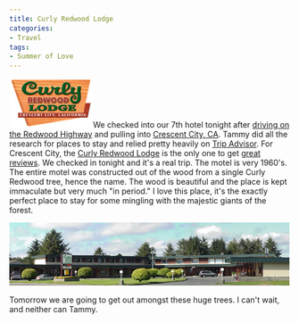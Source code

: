 ```yaml
---
title: Curly Redwood Lodge
categories:
- Travel
tags:
- Summer of Love
---
```


[![Curly-Redwood-Lodge-Logo.png](/assets/posts/2008/curly-redwood-lodge-logo.png)](http://www.curlyredwoodlodge.com/)We checked into our 7th hotel tonight after [driving on the Redwood Highway](/thingelstad/redwood-highway-us-199) and pulling into [Crescent City, CA](http://en.wikipedia.org/wiki/Crescent_City%2C_California). Tammy did all the research for places to stay and relied pretty heavily on [Trip Advisor](http://www.tripadvisor.com/). For Crescent City, the [Curly Redwood Lodge](http://www.curlyredwoodlodge.com/) is the only one to get [great reviews](http://www.tripadvisor.com/Hotel_Review-g60944-d113981-Reviews-Curly_Redwood_Lodge-Crescent_City_California.html). We checked in tonight and it's a real trip. The motel is very 1960's. The entire motel was constructed out of the wood from a single Curly Redwood tree, hence the name. The wood is beautiful and the place is kept immaculate but very much "in period." I love this place, it's the exactly perfect place to stay for some mingling with the majestic giants of the forest.

[![Curly-Redwood-Lodge.png](/assets/posts/2008/curly-redwood-lodge.png)](http://www.curlyredwoodlodge.com/)

Tomorrow we are going to get out amongst these huge trees. I can't wait, and neither can Tammy.
